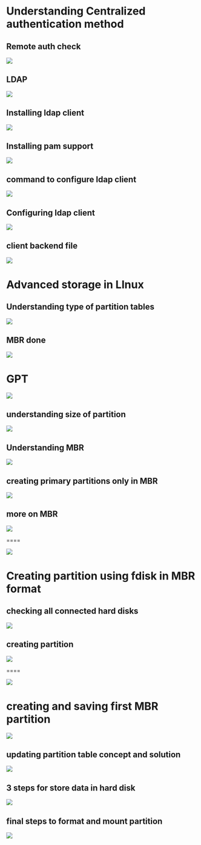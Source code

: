 #  Understanding Centralized authentication method

## Remote auth check

<img src="auth.png">

## LDAP 

<img src="ldap.png">

## Installing ldap client

<img src="ldapclient.png">

## Installing pam support

<img src="pam.png">

## command to configure ldap client

<img src="cmd.png">

## Configuring ldap client

<img src="conf.png">

## client backend file

<img src="backend.png">

# Advanced storage  in LInux

## Understanding type of partition tables

<img src="table.png">

## MBR done

<img src="mbrdone.png">

# GPT 

<img src="gptstart.png">



## understanding size of partition 

<img src="sector.png">

## Understanding MBR

<img src="mbr.png">

## creating primary partitions only in MBR

<img src="primary.png">

## more on MBR

<img src="mbrdeep.png">

====

<img src="mbrfinal.png">

# Creating partition using fdisk in MBR format 

## checking all connected hard disks 

<img src="fdiskcheck.png">

## creating partition 

<img src="fdiskenter.png">

====

<img src="fdiskcreate.png">



# creating and saving first MBR partition 

<img src="fdisksave.png">

## updating partition table concept and solution 

<img src="tableupdate.png">

## 3 steps for store data in hard disk 

<img src="3steps.png">

## final steps to format and mount partition 

<img src="mount.png">
